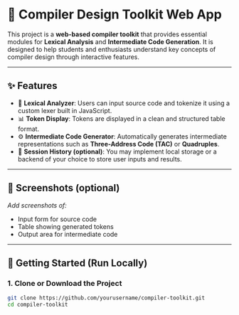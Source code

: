# 🔧 Compiler Design Toolkit Web App

This project is a **web-based compiler toolkit** that provides essential modules for **Lexical Analysis** and **Intermediate Code Generation**. It is designed to help students and enthusiasts understand key concepts of compiler design through interactive features.

---

## ✨ Features

- 🧾 **Lexical Analyzer**: Users can input source code and tokenize it using a custom lexer built in JavaScript.
- 📊 **Token Display**: Tokens are displayed in a clean and structured table format.
- ⚙️ **Intermediate Code Generator**: Automatically generates intermediate representations such as **Three-Address Code (TAC)** or **Quadruples**.
- 💾 **Session History (optional)**: You may implement local storage or a backend of your choice to store user inputs and results.

---

## 📸 Screenshots (optional)

_Add screenshots of:_
- Input form for source code
- Table showing generated tokens
- Output area for intermediate code

---

## 🚀 Getting Started (Run Locally)

### 1. Clone or Download the Project
```bash
git clone https://github.com/yourusername/compiler-toolkit.git
cd compiler-toolkit

